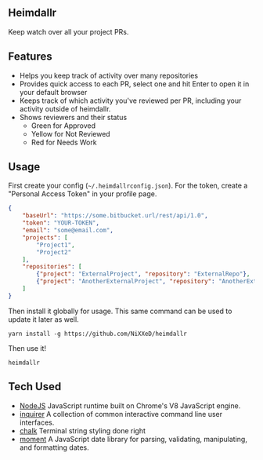 Heimdallr
---

Keep watch over all your project PRs.

Features
---
* Helps you keep track of activity over many repositories
* Provides quick access to each PR, select one and hit Enter to open it in your default browser
* Keeps track of which activity you've reviewed per PR, including your activity outside of heimdallr.
* Shows reviewers and their status
  * Green for Approved
  * Yellow for Not Reviewed
  * Red for Needs Work

Usage
---

First create your config (`~/.heimdallrconfig.json`). For the token, create a "Personal Access Token" in your profile page.

```json
{
    "baseUrl": "https://some.bitbucket.url/rest/api/1.0",
    "token": "YOUR-TOKEN",
    "email": "some@email.com",
    "projects": [
        "Project1",
        "Project2"
    ],
    "repositories": [
        {"project": "ExternalProject", "repository": "ExternalRepo"},
        {"project": "AnotherExternalProject", "repository": "AnotherExternalRepo"}
    ]
}
```

Then install it globally for usage. This same command can be used to update it later as well.
```
yarn install -g https://github.com/NiXXeD/heimdallr
```

Then use it!
```
heimdallr
```

Tech Used
---
* [NodeJS](https://github.com/nodejs) JavaScript runtime built on Chrome's V8 JavaScript engine.
* [inquirer](https://github.com/SBoudrias/Inquirer.js) A collection of common interactive command line user interfaces.
* [chalk](https://github.com/chalk/chalk) Terminal string styling done right
* [moment](https://github.com/moment/moment/) A JavaScript date library for parsing, validating, manipulating, and formatting dates.
